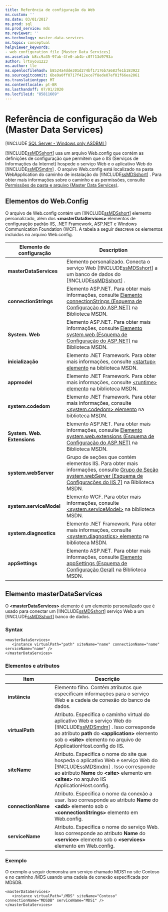 ```yaml
---
title: Referência de configuração da Web
ms.custom: ''
ms.date: 03/01/2017
ms.prod: sql
ms.prod_service: mds
ms.reviewer: ''
ms.technology: master-data-services
ms.topic: conceptual
helpviewer_keywords:
- web configuration file [Master Data Services]
ms.assetid: b8cc9a35-97ab-4fe0-ab4b-c07f13d9793a
author: lrtoyou1223
ms.author: lle
ms.openlocfilehash: b8524a4dde301d274bf17176b7a683fe1b183922
ms.sourcegitcommit: 6be9a0ff0717f412ece7f8ede07ef01f66ea2061
ms.translationtype: MT
ms.contentlocale: pt-BR
ms.lasthandoff: 07/01/2020
ms.locfileid: "85811669"
---
```

# <a name="web-configuration-reference-master-data-services"></a>Referência de configuração da Web (Master Data Services)

[!INCLUDE [SQL Server - Windows only ASDBMI  ](../includes/applies-to-version/sql-windows-only-asdbmi.md)]

  [!INCLUDE[ssMDSshort](../includes/ssmdsshort-md.md)] usa um arquivo Web.config que contém as definições de configuração que permitem que o IIS (Serviços de Informações da Internet) hospede o serviço Web e o aplicativo Web do [!INCLUDE[ssMDSmdm](../includes/ssmdsmdm-md.md)] . O arquivo Web.config está localizado na pasta WebApplication do caminho de instalação do [!INCLUDE[ssMDSshort](../includes/ssmdsshort-md.md)] . Para obter mais informações sobre o caminho e as permissões, consulte [Permissões de pasta e arquivo &#40;Master Data Services&#41;](../master-data-services/folder-and-file-permissions-master-data-services.md).  
  
## <a name="webconfig-elements"></a>Elementos do Web.Config  
 O arquivo de Web.config contém um [!INCLUDE[ssMDSshort](../includes/ssmdsshort-md.md)] elemento personalizado, além dos **\<masterDataServices>** elementos de configuração padrão IIS, .NET Framework, ASP.NET e Windows Communication Foundation (WCF). A tabela a seguir descreve os elementos incluídos no arquivo Web.config.  
  
|Elemento de configuração|Description|  
|---------------------------|-----------------|  
|**masterDataServices**|Elemento personalizado. Conecta o serviço Web [!INCLUDE[ssMDSshort](../includes/ssmdsshort-md.md)] a um banco de dados do [!INCLUDE[ssMDSshort](../includes/ssmdsshort-md.md)] .|  
|**connectionStrings**|Elemento ASP.NET. Para obter mais informações, consulte [Elemento connectionStrings (Esquema de Configuração do ASP.NET)](https://go.microsoft.com/fwlink/?LinkId=178347) na Biblioteca MSDN.|  
|**System. Web**|Elemento ASP.NET. Para obter mais informações, consulte [Elemento system.web (Esquema de Configuração do ASP.NET)](https://go.microsoft.com/fwlink/?LinkId=178348) na Biblioteca MSDN.|  
|**inicialização**|Elemento .NET Framework. Para obter mais informações, consulte [ \<startup> elemento](https://go.microsoft.com/fwlink/?LinkId=178349) na biblioteca MSDN.|  
|**appmodel**|Elemento .NET Framework. Para obter mais informações, consulte [ \<runtime> elemento](https://go.microsoft.com/fwlink/?LinkId=178350) na biblioteca MSDN.|  
|**system.codedom**|Elemento .NET Framework. Para obter mais informações, consulte [ \<system.codedom> elemento](https://go.microsoft.com/fwlink/?LinkId=178351) na biblioteca MSDN.|  
|**System. Web. Extensions**|Elemento ASP.NET. Para obter mais informações, consulte [Elemento system.web.extensions (Esquema de Configuração do ASP.NET)](https://go.microsoft.com/fwlink/?LinkId=178352) na Biblioteca MSDN.|  
|**system.webServer**|Grupo de seções que contém elementos IIS. Para obter mais informações, consulte [Grupo de Seção system.webServer \[Esquema de Configurações do IIS 7\]](https://go.microsoft.com/fwlink/?LinkId=178353) na Biblioteca MSDN.|  
|**system.serviceModel**|Elemento WCF. Para obter mais informações, consulte [\<system.serviceModel>](https://go.microsoft.com/fwlink/?LinkId=178354) na biblioteca MSDN.|  
|**system.diagnostics**|Elemento .NET Framework. Para obter mais informações, consulte [ \<system.diagnostics> elemento](https://go.microsoft.com/fwlink/?LinkId=178355) na biblioteca MSDN.|  
|**appSettings**|Elemento ASP.NET. Para obter mais informações, consulte [Elemento appSettings (Esquema de Configuração Geral)](https://go.microsoft.com/fwlink/?LinkId=178356) na Biblioteca MSDN.|  
  
## <a name="masterdataservices-element"></a>Elemento masterDataServices  
 O **\<masterDataServices>** elemento é um elemento personalizado que é usado para conectar um [!INCLUDE[ssMDSshort](../includes/ssmdsshort-md.md)] serviço Web a um [!INCLUDE[ssMDSshort](../includes/ssmdsshort-md.md)] banco de dados.  
  
### <a name="syntax"></a>Syntax  
  
```  
<masterDataServices>  
   <instance virtualPath="path" siteName="name" connectionName="name" serviceName="name" />  
</masterDataServices>  
```  
  
### <a name="elements-and-attributes"></a>Elementos e atributos  
  
|Item|Descrição|  
|----------|-----------------|  
|**instância**|Elemento filho. Contém atributos que especificam informações para o serviço Web e a cadeia de conexão do banco de dados.|  
|**virtualPath**|Atributo. Especifica o caminho virtual do aplicativo Web e serviço Web do [!INCLUDE[ssMDSmdm](../includes/ssmdsmdm-md.md)] . Isso corresponde ao atributo **path** do **\<application>** elemento sob o **\<site>** elemento no arquivo de ApplicationHost.config do IIS.|  
|**siteName**|Atributo. Especifica o nome do site que hospeda o aplicativo Web e serviço Web do [!INCLUDE[ssMDSmdm](../includes/ssmdsmdm-md.md)] . Isso corresponde ao atributo **Name** do **\<site>** elemento em **\<sites>** no arquivo IIS ApplicationHost.config.|  
|**connectionName**|Atributo. Especifica o nome da conexão a usar. Isso corresponde ao atributo **Name** do **\<add>** elemento sob o **\<connectionStrings>** elemento em Web.config.|  
|**serviceName**|Atributo. Especifica o nome do serviço Web. Isso corresponde ao atributo **Name** do **\<service>** elemento sob o **\<services>** elemento em Web.config.|  
  
### <a name="example"></a>Exemplo  
 O exemplo a seguir demonstra um serviço chamado MDS1 no site Contoso e no caminho /MDS usando uma cadeia de conexão especificada por MDSDB.  
  
```  
<masterDataServices>  
   <instance virtualPath="/MDS" siteName="Contoso" connectionName="MDSDB" serviceName="MDS1" />  
</masterDataServices>  
```  
  
  
